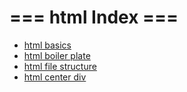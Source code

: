 # === html Index ===

- [html basics](html_basics)
- [html boiler plate](html_boiler_plate)
- [html file structure](html_file_structure)
- [html center div](html_center_div)
